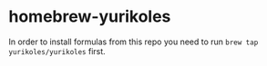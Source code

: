 # homebrew-yurikoles

In order to install formulas from this repo you need to run `brew tap yurikoles/yurikoles` first.
